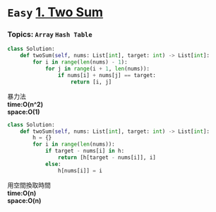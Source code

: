 # `Easy` [1. Two Sum](https://leetcode.com/problems/two-sum/)
### Topics: `Array` `Hash Table`
```python
class Solution:
    def twoSum(self, nums: List[int], target: int) -> List[int]:
        for i in range(len(nums) - 1):
            for j in range(i + 1, len(nums)):
                if nums[i] + nums[j] == target:
                    return [i, j]
```
暴力法\
**time:O(n^2)\
space:O(1)**
```python
class Solution:
    def twoSum(self, nums: List[int], target: int) -> List[int]:
        h = {}
        for i in range(len(nums)):
            if target - nums[i] in h:
                return [h[target - nums[i]], i]
            else:
                h[nums[i]] = i
```
用空間換取時間\
**time:O(n)\
space:O(n)**